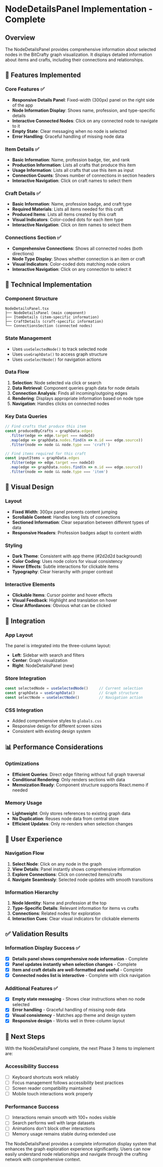 # NodeDetailsPanel Implementation - Complete

## Overview
The NodeDetailsPanel provides comprehensive information about selected nodes in the BitCrafty graph visualization. It displays detailed information about items and crafts, including their connections and relationships.

## 🎯 Features Implemented

### Core Features ✅
- **Responsive Details Panel**: Fixed-width (300px) panel on the right side of the app
- **Node Information Display**: Shows name, profession, and type-specific details
- **Interactive Connected Nodes**: Click on any connected node to navigate to it
- **Empty State**: Clear messaging when no node is selected
- **Error Handling**: Graceful handling of missing node data

### Item Details ✅
- **Basic Information**: Name, profession badge, tier, and rank
- **Production Information**: Lists all crafts that produce this item
- **Usage Information**: Lists all crafts that use this item as input
- **Connection Counts**: Shows number of connections in section headers
- **Interactive Navigation**: Click on craft names to select them

### Craft Details ✅
- **Basic Information**: Name, profession badge, and craft type
- **Required Materials**: Lists all items needed for this craft
- **Produced Items**: Lists all items created by this craft
- **Visual Indicators**: Color-coded dots for each item type
- **Interactive Navigation**: Click on item names to select them

### Connections Section ✅
- **Comprehensive Connections**: Shows all connected nodes (both directions)
- **Node Type Display**: Shows whether connection is an item or craft
- **Visual Indicators**: Color-coded dots matching node colors
- **Interactive Navigation**: Click on any connection to select it

## 🔧 Technical Implementation

### Component Structure
```
NodeDetailsPanel.tsx
├── NodeDetailsPanel (main component)
├── ItemDetails (item-specific information)
├── CraftDetails (craft-specific information)
└── ConnectionsSection (connected nodes)
```

### State Management
- Uses `useSelectedNode()` to track selected node
- Uses `useGraphData()` to access graph structure
- Uses `useSelectNode()` for navigation actions

### Data Flow
1. **Selection**: Node selected via click or search
2. **Data Retrieval**: Component queries graph data for node details
3. **Connection Analysis**: Finds all incoming/outgoing edges
4. **Rendering**: Displays appropriate information based on node type
5. **Navigation**: Handles clicks on connected nodes

### Key Data Queries
```typescript
// Find crafts that produce this item
const producedByCrafts = graphData.edges
  .filter(edge => edge.target === nodeId)
  .map(edge => graphData.nodes.find(n => n.id === edge.source))
  .filter(node => node && node.type === 'craft')

// Find items required for this craft
const inputItems = graphData.edges
  .filter(edge => edge.target === nodeId)
  .map(edge => graphData.nodes.find(n => n.id === edge.source))
  .filter(node => node && node.type === 'item')
```

## 🎨 Visual Design

### Layout
- **Fixed Width**: 300px panel prevents content jumping
- **Scrollable Content**: Handles long lists of connections
- **Sectioned Information**: Clear separation between different types of data
- **Responsive Headers**: Profession badges adapt to content width

### Styling
- **Dark Theme**: Consistent with app theme (#2d2d2d background)
- **Color Coding**: Uses node colors for visual consistency
- **Hover Effects**: Subtle interactions for clickable items
- **Typography**: Clear hierarchy with proper contrast

### Interactive Elements
- **Clickable Items**: Cursor pointer and hover effects
- **Visual Feedback**: Highlight and translation on hover
- **Clear Affordances**: Obvious what can be clicked

## 🚀 Integration

### App Layout
The panel is integrated into the three-column layout:
- **Left**: Sidebar with search and filters
- **Center**: Graph visualization 
- **Right**: NodeDetailsPanel (new)

### Store Integration
```typescript
const selectedNode = useSelectedNode()     // Current selection
const graphData = useGraphData()           // Graph structure
const selectNode = useSelectNode()         // Navigation action
```

### CSS Integration
- Added comprehensive styles to `globals.css`
- Responsive design for different screen sizes
- Consistent with existing design system

## 📊 Performance Considerations

### Optimizations
- **Efficient Queries**: Direct edge filtering without full graph traversal
- **Conditional Rendering**: Only renders sections with data
- **Memoization Ready**: Component structure supports React.memo if needed

### Memory Usage
- **Lightweight**: Only stores references to existing graph data
- **No Duplication**: Reuses node data from central store
- **Efficient Updates**: Only re-renders when selection changes

## 🔄 User Experience

### Navigation Flow
1. **Select Node**: Click on any node in the graph
2. **View Details**: Panel instantly shows comprehensive information
3. **Explore Connections**: Click on connected items/crafts
4. **Navigate Seamlessly**: Selected node updates with smooth transitions

### Information Hierarchy
1. **Node Identity**: Name and profession at the top
2. **Type-Specific Details**: Relevant information for items vs crafts
3. **Connections**: Related nodes for exploration
4. **Interaction Cues**: Clear visual indicators for clickable elements

## ✅ Validation Results

### Information Display Success ✅
- [x] **Details panel shows comprehensive node information** - Complete
- [x] **Panel updates instantly when selection changes** - Complete
- [x] **Item and craft details are well-formatted and useful** - Complete
- [x] **Connected nodes list is interactive** - Complete with click navigation

### Additional Features ✅
- [x] **Empty state messaging** - Shows clear instructions when no node selected
- [x] **Error handling** - Graceful handling of missing node data
- [x] **Visual consistency** - Matches app theme and design system
- [x] **Responsive design** - Works well in three-column layout

## 🎯 Next Steps

With the NodeDetailsPanel complete, the next Phase 3 items to implement are:

### Accessibility Success
- [ ] Keyboard shortcuts work reliably
- [ ] Focus management follows accessibility best practices
- [ ] Screen reader compatibility maintained
- [ ] Mobile touch interactions work properly

### Performance Success
- [ ] Interactions remain smooth with 100+ nodes visible
- [ ] Search performs well with large datasets
- [ ] Animations don't block other interactions
- [ ] Memory usage remains stable during extended use

The NodeDetailsPanel provides a complete information display system that enhances the graph exploration experience significantly. Users can now easily understand node relationships and navigate through the crafting network with comprehensive context.
